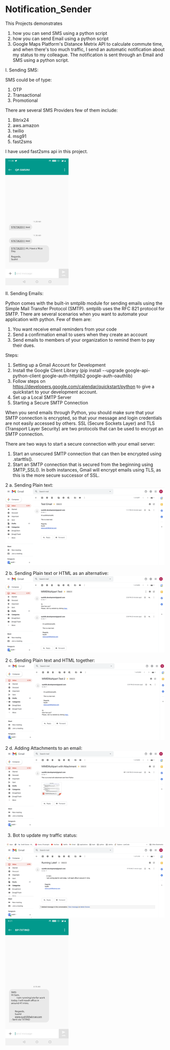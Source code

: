 # Notification_Sender

This Projects demonstrates 
1. how you can send SMS using a python script
2. how you can send Email using a python script
3. Google Maps Platform's Distance Metrix API to calculate commute time, and when there's too much traffic, I send an automatic notification about my status to my colleague. The notification is sent through an Email and SMS using a python script.

I. Sending SMS:

SMS could be of type:
1. OTP
2. Transactional 
3. Promotional


There are several SMS Providers few of them include: 
1. Bitrix24 
2. aws.amazon 
3. twilio 
4. msg91 
5. fast2sms

I have used fast2sms api in this project.

<img src="sms.jpg" alt="alt text" width="200" height="400">

II. Sending Emails:

Python comes with the built-in smtplib module for sending emails using the Simple Mail Transfer Protocol (SMTP). smtplib uses the RFC 821 protocol for SMTP.
There are several scenarios when you want to automate your application with python. Few of them are:

1. You want receive email reminders from your code
2. Send a confirmation email to users when they create an account
3. Send emails to members of your organization to remind them to pay their dues.

Steps:

1. Setting up a Gmail Account for Development
2. Install the Google Client Library (pip install --upgrade google-api-python-client google-auth-httplib2 google-auth-oauthlib)
3. Follow steps on https://developers.google.com/calendar/quickstart/python to give a quickstart to your development account.
4. Set up a Local SMTP Server
5. Starting a Secure SMTP Connection

When you send emails through Python, you should make sure that your SMTP connection is encrypted, so that your message and login credentials are not easily accessed by others. SSL (Secure Sockets Layer) and TLS (Transport Layer Security) are two protocols that can be used to encrypt an SMTP connection.

There are two ways to start a secure connection with your email server:

1. Start an unsecured SMTP connection that can then be encrypted using .starttls().
2. Start an SMTP connection that is secured from the beginning using SMTP_SSL().
In both instances, Gmail will encrypt emails using TLS, as this is the more secure successor of SSL.


2 a. Sending Plain text:
<img src="email_1.png" alt="alt text">

2 b. Sending Plain text or HTML as an alternative:
<img src="email_2.png" alt="alt text">

2 c. Sending Plain text and HTML together:
<img src="email_3.png" alt="alt text">

2 d. Adding Attachments to an email:
<img src="email_4.png" alt="alt text">

3. Bot to update my traffic status:
<img src="notification_email.png" alt="alt text">
<img src="notification_sms.jpg" alt="alt text" width="200" height="400">
